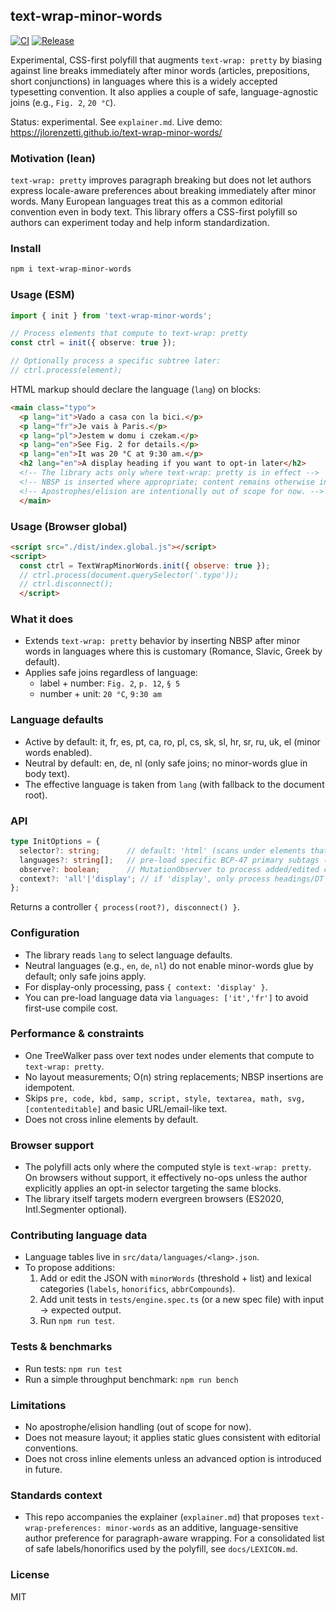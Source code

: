 ## text-wrap-minor-words

[![CI](https://github.com/jlorenzetti/text-wrap-minor-words/actions/workflows/ci.yml/badge.svg)](https://github.com/jlorenzetti/text-wrap-minor-words/actions/workflows/ci.yml)
[![Release](https://img.shields.io/github/v/release/jlorenzetti/text-wrap-minor-words)](https://github.com/jlorenzetti/text-wrap-minor-words/releases)

Experimental, CSS-first polyfill that augments `text-wrap: pretty` by biasing against line breaks immediately after minor words (articles, prepositions, short conjunctions) in languages where this is a widely accepted typesetting convention. It also applies a couple of safe, language-agnostic joins (e.g., `Fig. 2`, `20 °C`).

Status: experimental. See `explainer.md`. Live demo: https://jlorenzetti.github.io/text-wrap-minor-words/

### Motivation (lean)

`text-wrap: pretty` improves paragraph breaking but does not let authors express locale-aware preferences about breaking immediately after minor words. Many European languages treat this as a common editorial convention even in body text. This library offers a CSS-first polyfill so authors can experiment today and help inform standardization.

### Install

```bash
npm i text-wrap-minor-words
```

### Usage (ESM)

```ts
import { init } from 'text-wrap-minor-words';

// Process elements that compute to text-wrap: pretty
const ctrl = init({ observe: true });

// Optionally process a specific subtree later:
// ctrl.process(element);
```

HTML markup should declare the language (`lang`) on blocks:

```html
<main class="typo">
  <p lang="it">Vado a casa con la bici.</p>
  <p lang="fr">Je vais à Paris.</p>
  <p lang="pl">Jestem w domu i czekam.</p>
  <p lang="en">See Fig. 2 for details.</p>
  <p lang="en">It was 20 °C at 9:30 am.</p>
  <h2 lang="en">A display heading if you want to opt-in later</h2>
  <!-- The library acts only where text-wrap: pretty is in effect -->
  <!-- NBSP is inserted where appropriate; content remains otherwise intact. -->
  <!-- Apostrophes/elision are intentionally out of scope for now. -->
  </main>
```

### Usage (Browser global)

```html
<script src="./dist/index.global.js"></script>
<script>
  const ctrl = TextWrapMinorWords.init({ observe: true });
  // ctrl.process(document.querySelector('.typo'));
  // ctrl.disconnect();
  </script>
```

### What it does

- Extends `text-wrap: pretty` behavior by inserting NBSP after minor words in languages where this is customary (Romance, Slavic, Greek by default).
- Applies safe joins regardless of language:
  - label + number: `Fig. 2`, `p. 12`, `§ 5`
  - number + unit: `20 °C`, `9:30 am`

### Language defaults

- Active by default: it, fr, es, pt, ca, ro, pl, cs, sk, sl, hr, sr, ru, uk, el (minor words enabled).
- Neutral by default: en, de, nl (only safe joins; no minor-words glue in body text).
- The effective language is taken from `lang` (with fallback to the document root).

### API

```ts
type InitOptions = {
  selector?: string;      // default: 'html' (scans under elements that compute to text-wrap: pretty)
  languages?: string[];   // pre-load specific BCP-47 primary subtags (e.g., ['it','en'])
  observe?: boolean;      // MutationObserver to process added/edited content
  context?: 'all'|'display'; // if 'display', only process headings/DT
};
```

Returns a controller `{ process(root?), disconnect() }`.

### Configuration

- The library reads `lang` to select language defaults.
- Neutral languages (e.g., `en`, `de`, `nl`) do not enable minor-words glue by default; only safe joins apply.
- For display-only processing, pass `{ context: 'display' }`.
- You can pre-load language data via `languages: ['it','fr']` to avoid first-use compile cost.

### Performance & constraints

- One TreeWalker pass over text nodes under elements that compute to `text-wrap: pretty`.
- No layout measurements; O(n) string replacements; NBSP insertions are idempotent.
- Skips `pre, code, kbd, samp, script, style, textarea, math, svg, [contenteditable]` and basic URL/email-like text.
- Does not cross inline elements by default.

### Browser support

- The polyfill acts only where the computed style is `text-wrap: pretty`. On browsers without support, it effectively no-ops unless the author explicitly applies an opt-in selector targeting the same blocks.
- The library itself targets modern evergreen browsers (ES2020, Intl.Segmenter optional).

### Contributing language data

- Language tables live in `src/data/languages/<lang>.json`.
- To propose additions:
  1. Add or edit the JSON with `minorWords` (threshold + list) and lexical categories (`labels`, `honorifics`, `abbrCompounds`).
  2. Add unit tests in `tests/engine.spec.ts` (or a new spec file) with input → expected output.
  3. Run `npm run test`.

### Tests & benchmarks

- Run tests: `npm run test`
- Run a simple throughput benchmark: `npm run bench`

### Limitations

- No apostrophe/elision handling (out of scope for now).
- Does not measure layout; it applies static glues consistent with editorial conventions.
- Does not cross inline elements unless an advanced option is introduced in future.

### Standards context

- This repo accompanies the explainer (`explainer.md`) that proposes `text-wrap-preferences: minor-words` as an additive, language-sensitive author preference for paragraph-aware wrapping.
  For a consolidated list of safe labels/honorifics used by the polyfill, see `docs/LEXICON.md`.

### License

MIT
